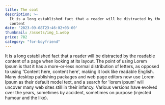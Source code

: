 ```yaml
---
title: The coat
description: >-
  It is a long established fact that a reader will be distracted by the readable
  content
date: '2023-09-08T23:46:02+03:00'
thumbnail: /assets/img_1.webp
price: 782
category: "for-boyfriend"
---
```

It is a long established fact that a reader will be distracted by the readable content of a page when looking at its layout. The point of using Lorem Ipsum is that it has a more-or-less normal distribution of letters, as opposed to using 'Content here, content here', making it look like readable English. Many desktop publishing packages and web page editors now use Lorem Ipsum as their default model text, and a search for 'lorem ipsum' will uncover many web sites still in their infancy. Various versions have evolved over the years, sometimes by accident, sometimes on purpose (injected humour and the like).
